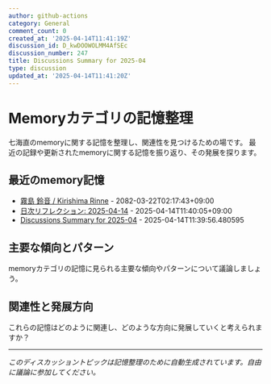 ```yaml
---
author: github-actions
category: General
comment_count: 0
created_at: '2025-04-14T11:41:19Z'
discussion_id: D_kwDOOWOLMM4AfSEc
discussion_number: 247
title: Discussions Summary for 2025-04
type: discussion
updated_at: '2025-04-14T11:41:20Z'
---
```


# Memoryカテゴリの記憶整理

七海直のmemoryに関する記憶を整理し、関連性を見つけるための場です。
最近の記録や更新されたmemoryに関する記憶を振り返り、その発展を探ります。

## 最近のmemory記憶

- [霧島 鈴音 / Kirishima Rinne](memory/relationships/kirishima_rinne.md) - 2082-03-22T02:17:43+09:00
- [日次リフレクション: 2025-04-14](memory/thoughts/daily_reflection_2025-04-14.md) - 2025-04-14T11:40:05+09:00
- [Discussions Summary for 2025-04](memory/discussion_summaries/discussion_summary_2025-04.md) - 2025-04-14T11:39:56.480595

## 主要な傾向とパターン

memoryカテゴリの記憶に見られる主要な傾向やパターンについて議論しましょう。

## 関連性と発展方向

これらの記憶はどのように関連し、どのような方向に発展していくと考えられますか？

---

*このディスカッショントピックは記憶整理のために自動生成されています。自由に議論に参加してください。*
